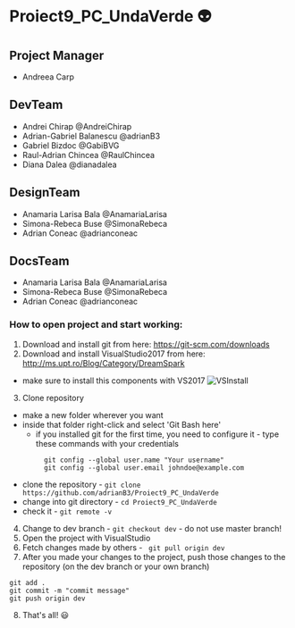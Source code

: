 # Proiect9_PC_UndaVerde :alien:

## Project Manager
- Andreea Carp
## DevTeam
- Andrei Chirap @AndreiChirap
- Adrian-Gabriel Balanescu @adrianB3
- Gabriel Bizdoc @GabiBVG
- Raul-Adrian Chincea @RaulChincea
- Diana Dalea @dianadalea
## DesignTeam
- Anamaria Larisa Bala @AnamariaLarisa
- Simona-Rebeca Buse @SimonaRebeca
- Adrian Coneac @adrianconeac
## DocsTeam
- Anamaria Larisa Bala @AnamariaLarisa
- Simona-Rebeca Buse @SimonaRebeca
- Adrian Coneac @adrianconeac

### How to open project and start working:
1. Download and install git from here: https://git-scm.com/downloads
2. Download and install VisualStudio2017 from here: http://ms.upt.ro/Blog/Category/DreamSpark
  - make sure to install this components with VS2017 ![VSInstall](https://i.imgur.com/xHyVEqY.png)
3. Clone repository
  - make a new folder wherever you want
  - inside that folder right-click and select 'Git Bash here'
    - if you installed git for the first time, you need to configure it - 
    type these commands with your credentials
      ```
        git config --global user.name "Your username"
        git config --global user.email johndoe@example.com
      ```
  - clone the repository - ` git clone https://github.com/adrianB3/Proiect9_PC_UndaVerde `
  - change into git directory - ` cd Proiect9_PC_UndaVerde `
  - check it - ` git remote -v `
4. Change to dev branch - ` git checkout dev ` - do not use master branch! 
5. Open the project with VisualStudio
6. Fetch changes made by others - ` git pull origin dev`
7. After you made your changes to the project, push those changes to the repository (on the dev branch or your own branch)
  ```
  git add .
  git commit -m "commit message"
  git push origin dev
  ```
8. That's all! :smiley:
     
